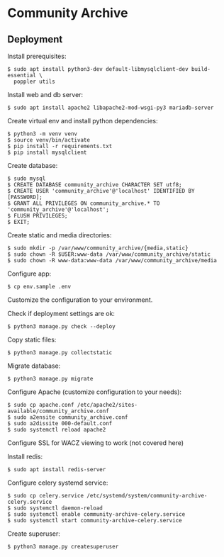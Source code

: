 # Community Archive

## Deployment

Install prerequisites:

    $ sudo apt install python3-dev default-libmysqlclient-dev build-essential \
      poppler utils

Install web and db server:

    $ sudo apt install apache2 libapache2-mod-wsgi-py3 mariadb-server

Create virtual env and install python dependencies:

    $ python3 -m venv venv
    $ source venv/bin/activate
    $ pip install -r requirements.txt
    $ pip install mysqlclient

Create database:
    
    $ sudo mysql
    $ CREATE DATABASE community_archive CHARACTER SET utf8;
    $ CREATE USER 'community_archive'@'localhost' IDENTIFIED BY [PASSWORD];
    $ GRANT ALL PRIVILEGES ON community_archive.* TO 'community_archive'@'localhost';
    $ FLUSH PRIVILEGES;
    $ EXIT;

Create static and media directories:

    $ sudo mkdir -p /var/www/community_archive/{media,static}
    $ sudo chown -R $USER:www-data /var/www/community_archive/static
    $ sudo chown -R www-data:www-data /var/www/community_archive/media

Configure app:

    $ cp env.sample .env

Customize the configuration to your environment.

Check if deployment settings are ok:

    $ python3 manage.py check --deploy

Copy static files:

    $ python3 manage.py collectstatic

Migrate database:

    $ python3 manage.py migrate

Configure Apache (customize configuration to your needs):

    $ sudo cp apache.conf /etc/apache2/sites-available/community_archive.conf
    $ sudo a2ensite community_archive.conf
    $ sudo a2dissite 000-default.conf
    $ sudo systemctl reload apache2

Configure SSL for WACZ viewing to work (not covered here)

Install redis:

    $ sudo apt install redis-server

Configure celery systemd service:

    $ sudo cp celery.service /etc/systemd/system/community-archive-celery.service
    $ sudo systemctl daemon-reload
    $ sudo systemctl enable community-archive-celery.service
    $ sudo systemctl start community-archive-celery.service

Create superuser:

    $ python3 manage.py createsuperuser